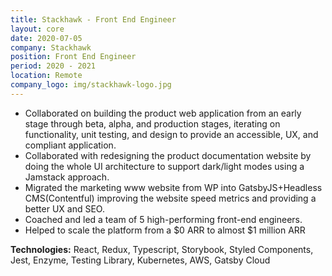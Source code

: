 ```yaml
---
title: Stackhawk - Front End Engineer
layout: core
date: 2020-07-05
company: Stackhawk
position: Front End Engineer 
period: 2020 - 2021
location: Remote
company_logo: img/stackhawk-logo.jpg
---
```

- Collaborated on building the product web application from an early stage through beta, alpha, and production stages, iterating on functionality, unit testing, and design to provide an accessible, UX, and compliant application.
- Collaborated with redesigning the product documentation website by doing the whole UI architecture to support dark/light modes using a Jamstack approach.
- Migrated the marketing www website from WP into GatsbyJS+Headless CMS(Contentful) improving the website speed metrics and providing a better UX and SEO.
- Coached and led a team of 5 high-performing front-end engineers.
- Helped to scale the platform from a $0 ARR to almost $1 million ARR

**Technologies:** React, Redux, Typescript, Storybook, Styled Components, Jest, Enzyme, Testing Library, Kubernetes, AWS, Gatsby Cloud 
